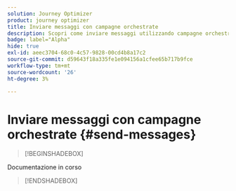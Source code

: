 ```yaml
---
solution: Journey Optimizer
product: journey optimizer
title: Inviare messaggi con campagne orchestrate
description: Scopri come inviare messaggi utilizzando campagne orchestrate con Adobe Journey Optimizer.
badge: label="Alpha"
hide: true
exl-id: aeec3704-68c0-4c57-9828-00cd4b8a17c2
source-git-commit: d59643f18a335fe1e094156a1cfee65b717b9fce
workflow-type: tm+mt
source-wordcount: '26'
ht-degree: 3%

---
```


# Inviare messaggi con campagne orchestrate {#send-messages}

>[!BEGINSHADEBOX]

Documentazione in corso

>[!ENDSHADEBOX]

<!--- done via channel activities:  link to the activities section
- sub-sections for each capability related to messages : experimentation, personalization, simulation, multilingue, ... with links to AJO docs sections for detailed information-->
